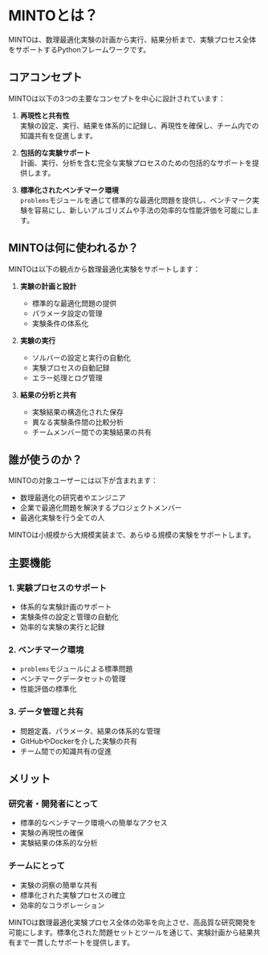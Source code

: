 # MINTOとは？

MINTOは、数理最適化実験の計画から実行、結果分析まで、実験プロセス全体をサポートするPythonフレームワークです。

## コアコンセプト

MINTOは以下の3つの主要なコンセプトを中心に設計されています：

1. **再現性と共有性**  
実験の設定、実行、結果を体系的に記録し、再現性を確保し、チーム内での知識共有を促進します。

2. **包括的な実験サポート**  
計画、実行、分析を含む完全な実験プロセスのための包括的なサポートを提供します。

3. **標準化されたベンチマーク環境**  
`problems`モジュールを通じて標準的な最適化問題を提供し、ベンチマーク実験を容易にし、新しいアルゴリズムや手法の効率的な性能評価を可能にします。

## MINTOは何に使われるか？

MINTOは以下の観点から数理最適化実験をサポートします：

1. **実験の計画と設計**
   - 標準的な最適化問題の提供
   - パラメータ設定の管理
   - 実験条件の体系化

2. **実験の実行**
   - ソルバーの設定と実行の自動化
   - 実験プロセスの自動記録
   - エラー処理とログ管理

3. **結果の分析と共有**
   - 実験結果の構造化された保存
   - 異なる実験条件間の比較分析
   - チームメンバー間での実験結果の共有

## 誰が使うのか？

MINTOの対象ユーザーには以下が含まれます：
- 数理最適化の研究者やエンジニア
- 企業で最適化問題を解決するプロジェクトメンバー
- 最適化実験を行う全ての人

MINTOは小規模から大規模実装まで、あらゆる規模の実験をサポートします。

## 主要機能

### 1. 実験プロセスのサポート
- 体系的な実験計画のサポート
- 実験条件の設定と管理の自動化
- 効率的な実験の実行と記録

### 2. ベンチマーク環境
- `problems`モジュールによる標準問題
- ベンチマークデータセットの管理
- 性能評価の標準化

### 3. データ管理と共有
- 問題定義、パラメータ、結果の体系的な管理
- GitHubやDockerを介した実験の共有
- チーム間での知識共有の促進

## メリット

### 研究者・開発者にとって
- 標準的なベンチマーク環境への簡単なアクセス
- 実験の再現性の確保
- 実験結果の体系的な分析

### チームにとって
- 実験の洞察の簡単な共有
- 標準化された実験プロセスの確立
- 効率的なコラボレーション

MINTOは数理最適化実験プロセス全体の効率を向上させ、高品質な研究開発を可能にします。標準化された問題セットとツールを通じて、実験計画から結果共有まで一貫したサポートを提供します。